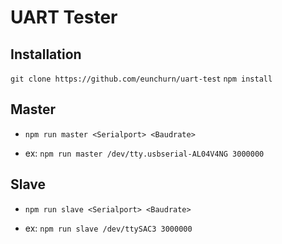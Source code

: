 # UART Tester

## Installation

`git clone https://github.com/eunchurn/uart-test`
`npm install`

## Master

- `npm run master <Serialport> <Baudrate>`

- ex: `npm run master /dev/tty.usbserial-AL04V4NG 3000000`

## Slave

- `npm run slave <Serialport> <Baudrate>`

- ex: `npm run slave /dev/ttySAC3 3000000`
